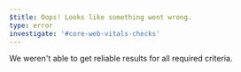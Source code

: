 ```yaml
---
$title: Oops! Looks like something went wrong.
type: error
investigate: '#core-web-vitals-checks'
---
```


We weren't able to get reliable results for all required criteria.
